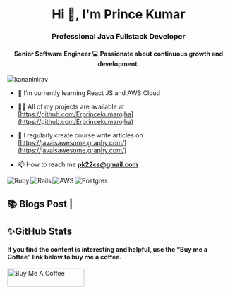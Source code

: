 <h1 align="center">Hi 👋, I'm Prince Kumar</h1>
<h3 align="center">Professional Java Fullstack Developer</h3>
<h4 align="center">Senior Software Engineer 💻 Passionate about continuous growth and development.</h4>

<p align="left"> <img src="https://komarev.com/ghpvc/?username=kananinirav&label=Profile%20views&color=0e75b6&style=flat" alt="kananinirav" /> </p>

- 🌱 I’m currently learning React JS and AWS Cloud

- 👨‍💻 All of my projects are available at [https://github.com/Erprincekumarojha](https://github.com/Erprincekumarojha)

- 📝 I regularly create course write articles on [https://javaisawesome.graphy.com/](https://javaisawesome.graphy.com/)

- 📫 How to reach me **pk22cs@gmail.com**

<p><img align="left" src="https://img.shields.io/badge/ruby-%23CC342D.svg?style=for-the-badge&logo=ruby&logoColor=white" alt="Ruby" /></p>

<p><img align="left" src="https://img.shields.io/badge/rails-%23CC0000.svg?style=for-the-badge&logo=ruby-on-rails&logoColor=white" alt="Rails" /></p>

<p><img align="left" src="https://img.shields.io/badge/AWS-%23FF9900.svg?style=for-the-badge&logo=amazon-aws&logoColor=white" alt="AWS" /></p>

<p><img src="https://img.shields.io/badge/postgres-%23316192.svg?style=for-the-badge&logo=postgresql&logoColor=white" alt="Postgres" /></p>

## 📚 Blogs Post           |

</details>

## ✨GitHub Stats

#### If you find the content is interesting and helpful, use the “Buy me a Coffee” link below to buy me a coffee.
<a href="https://www.buymeacoffee.com/erprincekumar" target="_blank"><img src="https://cdn.buymeacoffee.com/buttons/default-orange.png" alt="Buy Me A Coffee" height="41" width="174"></a>
